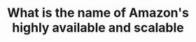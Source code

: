 ---
layout: answer
title: "What is the name of Amazon's highly available and scalable"
blurb: "<p>Route 53 is Amazon's DNS web service. </p><p><q>Amazon Route 53 effectively connects user requests to infrastructure running in AWS – such as Amazon EC2"
quid: 267
---